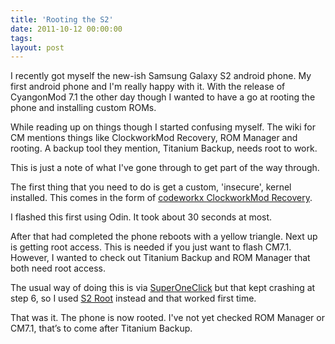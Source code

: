 ```yaml
---
title: 'Rooting the S2'
date: 2011-10-12 00:00:00 
tags: 
layout: post
---
```

I recently got myself the new-ish Samsung Galaxy S2 android phone. My first android phone and I'm really happy with it. With the release of CyangonMod 7.1 the other day though I wanted to have a go at rooting the phone and installing custom ROMs.

While reading up on things though I started confusing myself. The wiki for CM mentions things like ClockworkMod Recovery, ROM Manager and rooting. A backup tool they mention, Titanium Backup, needs root to work.

This is just a note of what I've gone through to get part of the way through.

The first thing that you need to do is get a custom, 'insecure', kernel installed. This comes in the form of [codeworkx ClockworkMod Recovery](http://forum.xda-developers.com/showthread.php?t=1118693).

I flashed this first using Odin. It took about 30 seconds at most.

After that had completed the phone reboots with a yellow triangle. Next up is getting root access. This is needed if you just want to flash CM7.1. However, I wanted to check out Titanium Backup and ROM Manager that both need root access.

The usual way of doing this is via [SuperOneClick](http://forum.xda-developers.com/showthread.php?t=803682) but that kept crashing at step 6, so I used [S2 Root](http://forum.xda-developers.com/showthread.php?t=1125414) instead and that worked first time.

That was it. The phone is now rooted. I've not yet checked ROM Manager or CM7.1, that’s to come after Titanium Backup.
